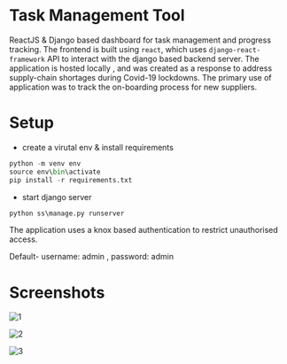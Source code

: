 # Task Management Tool
ReactJS &amp; Django based dashboard for task management and progress tracking. The frontend is built using `react`, which uses `django-react-framework` API to interact with the django based backend server. The application is hosted locally , and was created as a response to address supply-chain shortages during Covid-19 lockdowns. The primary use of application was to track the on-boarding process for new suppliers.

# Setup
- create a virutal env &amp; install requirements
```python
python -m venv env
source env\bin\activate
pip install -r requirements.txt
```

- start django server
```python
python ss\manage.py runserver
```
The application uses a knox based authentication to restrict unauthorised access.

Default-  username: admin , password: admin

# Screenshots

![1](https://user-images.githubusercontent.com/91971064/166229355-15a11909-bac0-444a-a3ca-f7c786bf14e3.PNG)

![2](https://user-images.githubusercontent.com/91971064/166230089-bdea58c7-ebee-45c4-917c-ff915d9f9986.PNG)

![3](https://user-images.githubusercontent.com/91971064/166230093-790fe6eb-8626-4c5f-a258-6b45cbef7868.PNG)
